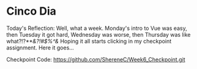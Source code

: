 # Cinco Dia 

Today's Reflection: Well, what a week.  Monday's intro to Vue was easy, then Tuesday it got hard, Wednesday was worse, then Thursday was like what?!?***&?!#$%^&*  Hoping it all starts clicking in my checkpoint assignment.  Here it goes...

Checkpoint Code: https://github.com/ShereneC/Week6_Checkpoint.git